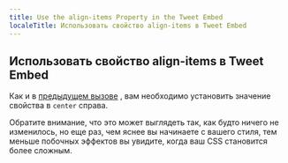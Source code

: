 ```yaml
---
title: Use the align-items Property in the Tweet Embed
localeTitle: Использовать свойство align-items в Tweet Embed
---
```

## Использовать свойство align-items в Tweet Embed

Как и в [предыдущем вызове](https://github.com/freecodecamp/guides/tree/master/src/pages/certifications/responsive-web-design/css-flexbox/align-elements-using-the-align-items-property/index.md) , вам необходимо установить значение свойства в `center` справа.

Обратите внимание, что это может выглядеть так, как будто ничего не изменилось, но еще раз, чем яснее вы начинаете с вашего стиля, тем меньше побочных эффектов вы увидите, когда ваш CSS становится более сложным.